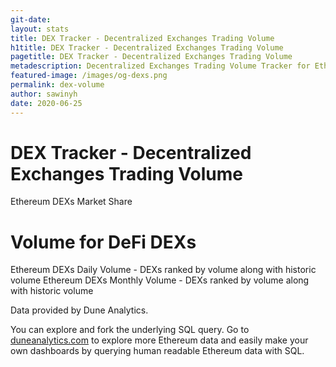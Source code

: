 ```yaml
---
git-date:
layout: stats
title: DEX Tracker - Decentralized Exchanges Trading Volume
h1title: DEX Tracker - Decentralized Exchanges Trading Volume
pagetitle: DEX Tracker - Decentralized Exchanges Trading Volume
metadescription: Decentralized Exchanges Trading Volume Tracker for Ethereum-based trading platforms. DEXs ranked by volume along with historic volume and daily market share
featured-image: /images/og-dexs.png
permalink: dex-volume
author: sawinyh
date: 2020-06-25
---
```

# DEX Tracker - Decentralized Exchanges Trading Volume
<object id="obj" data="https://explore.duneanalytics.com/embed/query/4232/visualization/8242?api_key=7QKoWZGxjKgCAYIG1K3wXZR27Eb1sDypWoKwsoPI"  style="width:100%;    height: 564px;"  type="text/html">
Ethereum DEXs Market Share
</object>

# Volume for DeFi DEXs
<object data="https://explore.duneanalytics.com/embed/query/4388/visualization/8550?api_key=YCAxLTYfzPk6aiCF6d3S1zK0N2rrzFo5gDIZlWSC"  style="width:100%;    height: 564px;"  type="text/html">
Ethereum DEXs Daily Volume - DEXs ranked by volume along with historic volume
</object>


<object data="https://explore.duneanalytics.com/embed/query/1847/visualization/3261?api_key=R5hSd8ceWZRsOpopfi7ZQodaBfee3l3bp8E4jQFA"  style="width:100%;    height: 564px;"  type="text/html">
Ethereum DEXs Monthly Volume - DEXs ranked by volume along with historic volume
</object>


Data provided by Dune Analytics.

You can explore and fork the underlying SQL query. Go to [duneanalytics.com](https://duneanalytics.com/) to explore more Ethereum data and easily make your own dashboards by querying human readable Ethereum data with SQL.